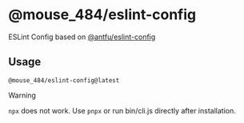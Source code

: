 # @mouse_484/eslint-config

ESLint Config based on [@antfu/eslint-config](https://github.com/antfu/eslint-config)

## Usage
```
@mouse_484/eslint-config@latest
```

> [!WARNING]
> `npx` does not work. Use `pnpx` or run bin/cli.js directly after installation.
